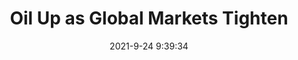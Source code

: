 ---
"title": "Oil Up as Global Markets Tighten"
"date": "2021-9-24 9:39:34"
"feed_name": "RIGZONE"
"feed_website": "http://www.rigzone.com/"
"feed_rss": "http://www.rigzone.com/news/rss/rigzone_latest.aspx"
"link": "https://www.rigzone.com/news/wire/oil_up_as_global_markets_tighten-24-sep-2021-166523-article/?rss=true"
"file": "_posts/2021-1-1-abf5b1d75823951bd6d0fa8769fc2877cd742831.md"
"accident": "0"
"drilling": "0"
"dead": "0"
"injured": "0"
"where": "unknown site"
---